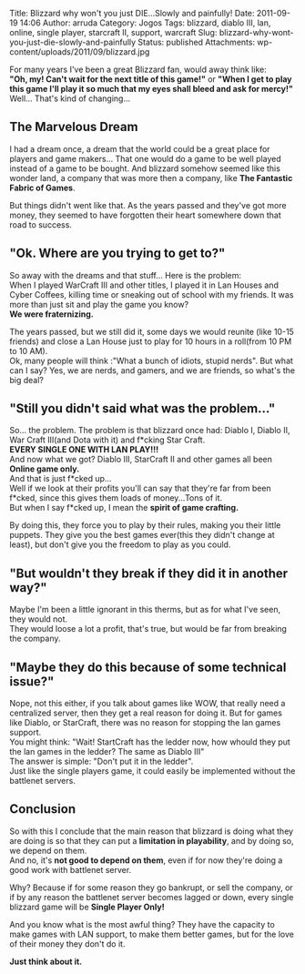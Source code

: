 Title: Blizzard why won't you just DIE...Slowly and painfully!
Date: 2011-09-19 14:06
Author: arruda
Category: Jogos
Tags: blizzard, diablo III, lan, online, single player, starcraft II, support, warcraft
Slug: blizzard-why-wont-you-just-die-slowly-and-painfully
Status: published
Attachments: wp-content/uploads/2011/09/blizzard.jpg

For many years I've been a great Blizzard fan, would away think like:  
**"Oh, my! Can't wait for the next title of this game!"** or **"When I get to play this game I'll play it so much that my eyes shall bleed and ask for mercy!"**  
Well... That's kind of changing...

The Marvelous Dream
-------------------

I had a dream once, a dream that the world could be a great place for players and game makers... That one would do a game to be well played instead of a game to be bought. And blizzard somehow seemed like this wonder land, a company that was more then a company, like **The Fantastic Fabric of Games**.

But things didn't went like that. As the years passed and they've got more money, they seemed to have forgotten their heart somewhere down that road to success.

"Ok. Where are you trying to get to?"
-------------------------------------

So away with the dreams and that stuff... Here is the problem:  
When I played WarCraft III and other titles, I played it in Lan Houses and Cyber Coffees, killing time or sneaking out of school with my friends. It was more than just sit and play the game you know?  
**We were fraternizing.**

The years passed, but we still did it, some days we would reunite (like 10-15 friends) and close a Lan House just to play for 10 hours in a roll(from 10 PM to 10 AM).  
Ok, many people will think :"What a bunch of idiots, stupid nerds". But what can I say? Yes, we are nerds, and gamers, and we are friends, so what's the big deal?

"Still you didn't said what was the problem..."
-----------------------------------------------

So... the problem. The problem is that blizzard once had: Diablo I, Diablo II, War Craft III(and Dota with it) and f\*cking Star Craft.  
**EVERY SINGLE ONE WITH LAN PLAY!!!**  
And now what we got? Diablo III, StarCraft II and other games all been **Online game only.**  
And that is just f\*cked up...  
Well if we look at their profits you'll can say that they're far from been f\*cked, since this gives them loads of money...Tons of it.  
But when I say f\*cked up, I mean the **spirit of game crafting.**

By doing this, they force you to play by their rules, making you their little puppets. They give you the best games ever(this they didn't change at least), but don't give you the freedom to play as you could.

"But wouldn't they break if they did it in another way?"
--------------------------------------------------------

Maybe I'm been a little ignorant in this therms, but as for what I've seen, they would not.  
They would loose a lot a profit, that's true, but would be far from breaking the company.

"Maybe they do this because of some technical issue?"
-----------------------------------------------------

Nope, not this either, if you talk about games like WOW, that really need a centralized server, then they get a real reason for doing it. But for games like Diablo, or StarCraft, there was no reason for stopping the lan games support.  
You might think: "Wait! StartCraft has the ledder now, how whould they put the lan games in the ledder? The same as Diablo III"  
The answer is simple: "Don't put it in the ledder".  
Just like the single players game, it could easily be implemented without the battlenet servers.

Conclusion
----------

So with this I conclude that the main reason that blizzard is doing what they are doing is so that they can put a **limitation in playability**, and by doing so, we depend on them.  
And no, it's **not good to depend on them**, even if for now they're doing a good work with battlenet server.

Why? Because if for some reason they go bankrupt, or sell the company, or if by any reason the battlenet server becomes lagged or down, every single blizzard game will be **Single Player Only!**

And you know what is the most awful thing? They have the capacity to make games with LAN support, to make them better games, but for the love of their money they don't do it.

**Just think about it.**
